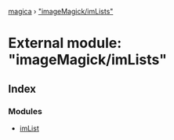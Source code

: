 [magica](../README.md) › ["imageMagick/imLists"](_imagemagick_imlists_.md)

# External module: "imageMagick/imLists"

## Index

### Modules

* [imList](_imagemagick_imlists_.imlist.md)
